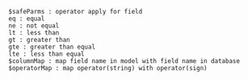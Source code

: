     $safeParms : operator apply for field
    eq : equal
    ne : not equal
    lt : less than
    gt : greater than
    gte : greater than equal
    lte : less than equal
    $columnMap : map field name in model with field name in database
    $operatorMap : map operator(string) with operator(sign)
